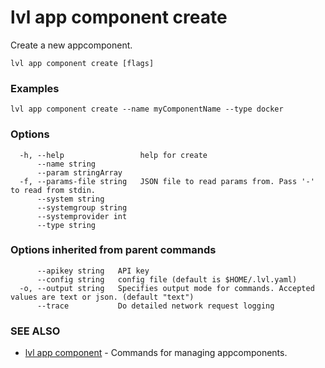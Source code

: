 # lvl app component create

Create a new appcomponent.

```
lvl app component create [flags]
```

### Examples

```
lvl app component create --name myComponentName --type docker
```

### Options

```
  -h, --help                 help for create
      --name string          
      --param stringArray    
  -f, --params-file string   JSON file to read params from. Pass '-' to read from stdin.
      --system string        
      --systemgroup string   
      --systemprovider int   
      --type string          
```

### Options inherited from parent commands

```
      --apikey string   API key
      --config string   config file (default is $HOME/.lvl.yaml)
  -o, --output string   Specifies output mode for commands. Accepted values are text or json. (default "text")
      --trace           Do detailed network request logging
```

### SEE ALSO

* [lvl app component](lvl_app_component.md)	 - Commands for managing appcomponents.

